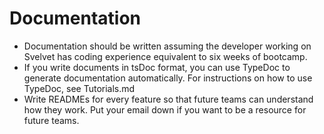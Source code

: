# Documentation

- Documentation should be written assuming the developer working on Svelvet has coding experience equivalent to six weeks of bootcamp.
- If you write documents in tsDoc format, you can use TypeDoc to generate documentation automatically. For instructions on how to use TypeDoc, see Tutorials.md
- Write READMEs for every feature so that future teams can understand how they work. Put your email down if you want to be a resource for future teams.
